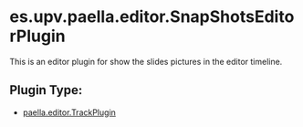 # es.upv.paella.editor.SnapShotsEditorPlugin

This is an editor plugin for show the slides pictures in the editor timeline.


## Plugin Type:
- [paella.editor.TrackPlugin](../plugin_type.md)